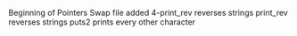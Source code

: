 Beginning of Pointers
Swap file added
4-print_rev reverses strings
print_rev reverses strings
puts2 prints every other character
